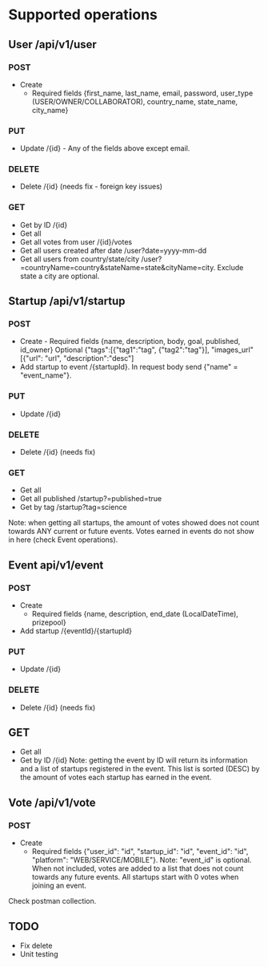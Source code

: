 # Supported operations
## User /api/v1/user
### POST
* Create 
  * Required fields {first_name, last_name, email, password, user_type (USER/OWNER/COLLABORATOR), country_name, state_name, city_name}
### PUT
* Update /{id} - Any of the fields above except email.
### DELETE
* Delete /{id} (needs fix - foreign key issues)
### GET
* Get by ID /{id}
* Get all
* Get all votes from user /{id}/votes
* Get all users created after date /user?date=yyyy-mm-dd
* Get all users from country/state/city /user?=countryName=country&stateName=state&cityName=city. Exclude state a city are optional.

## Startup /api/v1/startup
### POST
* Create - Required fields {name, description, body, goal, published, id_owner} Optional {"tags":[{"tag1":"tag", {"tag2":"tag"}], "images_url"[{"url": "url", "description":"desc"]
* Add startup to event /{startupId}. In request body send {"name" = "event_name"}.
### PUT
* Update /{id}
### DELETE
* Delete  /{id} (needs fix)
### GET
* Get all
* Get all published /startup?=published=true
* Get by tag /startup?tag=science

Note: when getting all startups, the amount of votes showed does not count towards ANY current or future events. Votes earned in events do not show in here (check Event operations).

## Event api/v1/event
### POST
* Create 
  * Required fields {name, description, end_date (LocalDateTime), prizepool}
* Add startup /{eventId}/{startupId}
### PUT
* Update /{id}
### DELETE
* Delete /{id} (needs fix)
## GET
* Get all
* Get by ID /{id}
Note: getting the event by ID will return its information and a list of startups registered in the event. This list is sorted (DESC) by the amount of votes each startup has earned in the event.

## Vote /api/v1/vote
### POST
* Create 
  * Required fields {"user_id": "id", "startup_id": "id", "event_id": "id", "platform": "WEB/SERVICE/MOBILE"}.
Note: "event_id" is optional. When not included, votes are added to a list that does not count towards any future events. All startups start with 0 votes when joining an event.

Check postman collection.

## TODO
* Fix delete
* Unit testing
